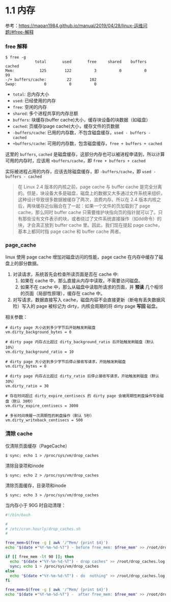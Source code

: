 # 1.1 内存

参考：https://mapan1984.github.io/manual/2019/04/28/linux-运维问题/#free-解释

### free 解释

    $ free -g
                 total       used       free     shared    buffers     cached
    Mem:           125        122          3          0          0         99
    -/+ buffers/cache:         22        102
    Swap:            0          0          0


* `total`: 总内存大小
* `used`: 已经使用的内存
* `free`: 空闲的内存
* `shared`: 多个进程共享的内存总额
* `buffers`: 块缓存(buffer cache)大小，缓存块设备的块数据（如磁盘）
* `cached`: 页缓存(page cache)大小，缓存文件的页数据
* `-buffers/cache`: 已用的内存数，不包含磁盘缓存，`used - buffers - cached`
* `+buffers/cache`: 可用的内存数，包含磁盘缓存，`free + buffers + cached`

这里的 `buffers`, `cached` 是磁盘缓存，这部分内存也可以被进程申请到，所以计算可用的内存时，应该用 `+buffers/cache`，即 `free + buffers + cached`

实际被进程占用的内存，应该去除磁盘缓存，即 `-buffers/cache`，即 `used - buffers - cached`

> 在 Linux 2.4 版本的内核之前，page cache 与 buffer cache 是完全分离的。但是，块设备大多是磁盘，磁盘上的数据又大多通过文件系统来组织，这种设计导致很多数据被缓存了两次，浪费内存。所以在 2.4 版本内核之后，两块缓存近似融合在了一起：如果一个文件的页加载到了 page cache，那么同时 buffer cache 只需要维护块指向页的指针就可以了。只有那些没有文件表示的块，或者绕过了文件系统直接操作（如dd命令）的块，才会真正放到 buffer cache 里。因此，我们现在提起 page cache，基本上都同时指 page cache 和 buffer cache 两者。

### page_cache

linux 使用 page cache 增加对磁盘访问的性能，page cache 在内存中缓存了磁盘上的部分数据。

1. 对读请求，系统首先会检查所读页面是否在 cache 中:
    1. 如果在 cache 中，那么直接从内存中读取，不需要访问磁盘。
    2. 如果不在 cache 中，那么从磁盘中读取所请求的页面，并 **预读** 几个相邻的页面（局部性原理），缓存在 cache 中。
2. 对写请求，数据直接写入 cache，磁盘内容不会直接更新（断电有丢失数据风险）写入的 page 被标记为 dirty，内核会周期的将 dirty page **写回** 磁盘。


相关参数：

    # dirty page 大小达到多少字节后开始触发刷磁盘
    vm.dirty_background_bytes = 0

    # dirty page 内存占比超过 dirty_background_ratio 后开始触发刷磁盘（默认 10%）
    vm.dirty_background_ratio = 10

    # dirty page 大小达到多少字节后停止接收写请求，开始触发刷磁盘
    vm.dirty_bytes = 0

    # dirty page 内存占比超过 dirty_ratio 后停止接收写请求，开始触发刷磁盘（默认 30%）
    vm.dirty_ratio = 30

    # 存在时间超过 dirty_expire_centisecs 的 dirty page 会被周期性刷盘操作写会磁盘（默认 30秒）
    vm.dirty_expire_centisecs = 3000

    # 多长时间唤醒一次周期性的刷盘操作（默认 5秒）
    vm.dirty_writeback_centisecs = 500

### 清除 cache

仅清除页面缓存（PageCache）

    $ sync; echo 1 > /proc/sys/vm/drop_caches

清除目录项和inode

    $ sync; echo 2 > /proc/sys/vm/drop_caches

清除页面缓存，目录项和inode

    $ sync; echo 3 > /proc/sys/vm/drop_caches

当内存小于 90G 时自动清理：

``` bash
#!/bin/bash

#
# /etc/cron.hourly/drop_caches.sh
#

free_mem=$(free -g | awk '/^Mem/ {print $4}')
echo "$(date +"%Y-%m-%d-%T") - before free_mem: $free_mem" >> /root/drop_caches.log 2>&1

if [[ free_mem -lt 90 ]]; then
  echo "$(date +"%Y-%m-%d-%T") - drop caches" >> /root/drop_caches.log 2>&1
  sync; echo 1 > /proc/sys/vm/drop_caches
else
  echo "$(date +"%Y-%m-%d-%T") - do  nothing" >> /root/drop_caches.log 2>&1
fi

free_mem=$(free -g | awk '/^Mem/ {print $4}')
echo "$(date +"%Y-%m-%d-%T") -  after free_mem: $free_mem" >> /root/drop_caches.log 2>&1
```
